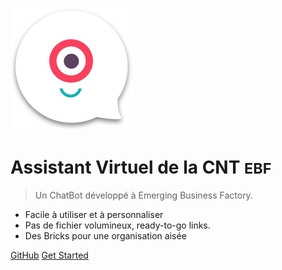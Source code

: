 ![logo](pages/images/Landbot_logo_full.png)

# Assistant Virtuel de la CNT <small>EBF</small>

> Un ChatBot développé à Emerging Business Factory.

- Facile à utiliser et à personnaliser
- Pas de fichier volumineux, ready-to-go links.
- Des Bricks pour une organisation aisée

[GitHub](https://github.com/ghamrianas)
[Get Started](#démonstration)